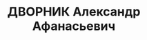 ---
title: ДВОРНИК Александр Афанасьевич
description: 1902 р. н., с. Пустовойтове Глобинського р-ну Харківської (нині Полтавської)
  обл., українець, освіта початкова. Проживав у м. Ніжин, завідувач райфінвідділу
  Ніжинського р-ну. Заарештований 10.09.1937 р. За вироком ВК ВС СРСР від 20.11.1937
  р. за ст.ст. 54-7, 54-8, 54-11 КК УРСР засуджений до ВМП. Розстріляний 21.11.1937
  р. у м. Київ. Реабілітований 18.03.1958 р. (ГДА СБ України, м. Чернігів. - Спр.
  4468-п).
---